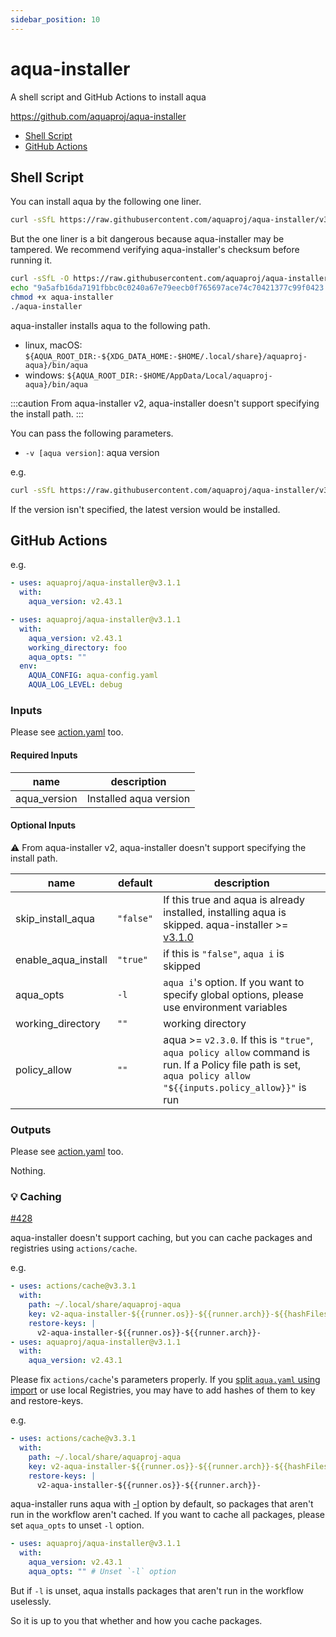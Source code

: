 ```yaml
---
sidebar_position: 10
---
```


# aqua-installer

A shell script and GitHub Actions to install aqua

https://github.com/aquaproj/aqua-installer

* [Shell Script](#shell-script)
* [GitHub Actions](#github-actions)

## Shell Script

You can install aqua by the following one liner.

```bash
curl -sSfL https://raw.githubusercontent.com/aquaproj/aqua-installer/v3.1.2/aqua-installer | bash
```

But the one liner is a bit dangerous because aqua-installer may be tampered.
We recommend verifying aqua-installer's checksum before running it.

```bash
curl -sSfL -O https://raw.githubusercontent.com/aquaproj/aqua-installer/v3.1.2/aqua-installer
echo "9a5afb16da7191fbbc0c0240a67e79eecb0f765697ace74c70421377c99f0423  aqua-installer" | sha256sum -c -
chmod +x aqua-installer
./aqua-installer
```

aqua-installer installs aqua to the following path.

- linux, macOS: `${AQUA_ROOT_DIR:-${XDG_DATA_HOME:-$HOME/.local/share}/aquaproj-aqua}/bin/aqua`
- windows: `${AQUA_ROOT_DIR:-$HOME/AppData/Local/aquaproj-aqua}/bin/aqua`

:::caution
From aqua-installer v2, aqua-installer doesn't support specifying the install path.
:::

You can pass the following parameters.

- `-v [aqua version]`: aqua version

e.g.

```bash
curl -sSfL https://raw.githubusercontent.com/aquaproj/aqua-installer/v3.1.2/aqua-installer | bash -s -- -v v2.43.1
```

If the version isn't specified, the latest version would be installed.

## GitHub Actions

e.g.

```yaml
- uses: aquaproj/aqua-installer@v3.1.1
  with:
    aqua_version: v2.43.1
```

```yaml
- uses: aquaproj/aqua-installer@v3.1.1
  with:
    aqua_version: v2.43.1
    working_directory: foo
    aqua_opts: ""
  env:
    AQUA_CONFIG: aqua-config.yaml
    AQUA_LOG_LEVEL: debug
```

### Inputs

Please see [action.yaml](https://github.com/aquaproj/aqua-installer/blob/main/action.yaml) too.

#### Required Inputs

name | description
--- | --- 
aqua_version | Installed aqua version

#### Optional Inputs

:warning: From aqua-installer v2, aqua-installer doesn't support specifying the install path.

name | default | description
--- | --- | ---
skip_install_aqua | `"false"` | If this true and aqua is already installed, installing aqua is skipped. aqua-installer >= [v3.1.0](https://github.com/aquaproj/aqua-installer/releases/tag/v3.1.0)
enable_aqua_install | `"true"` | if this is `"false"`, `aqua i` is skipped
aqua_opts | `-l` | `aqua i`'s option. If you want to specify global options, please use environment variables
working_directory | `""` | working directory
policy_allow | `""` | aqua >= `v2.3.0`. If this is `"true"`, `aqua policy allow` command is run. If a Policy file path is set, `aqua policy allow "${{inputs.policy_allow}}"` is run

### Outputs

Please see [action.yaml](https://github.com/aquaproj/aqua-installer/blob/main/action.yaml) too.

Nothing.

### :bulb: Caching

[#428](https://github.com/aquaproj/aqua-installer/issues/428)

aqua-installer doesn't support caching, but you can cache packages and registries using `actions/cache`.

e.g.

```yaml
- uses: actions/cache@v3.3.1
  with:
    path: ~/.local/share/aquaproj-aqua
    key: v2-aqua-installer-${{runner.os}}-${{runner.arch}}-${{hashFiles('aqua.yaml')}}
    restore-keys: |
      v2-aqua-installer-${{runner.os}}-${{runner.arch}}-
- uses: aquaproj/aqua-installer@v3.1.1
  with:
    aqua_version: v2.43.1
```

Please fix `actions/cache`'s parameters properly.
If you [split `aqua.yaml` using import](/docs/guides/split-config) or use local Registries, you may have to add hashes of them to key and restore-keys.

e.g.

```yaml
- uses: actions/cache@v3.3.1
  with:
    path: ~/.local/share/aquaproj-aqua
    key: v2-aqua-installer-${{runner.os}}-${{runner.arch}}-${{hashFiles('.aqua/*.yaml')}} # Change key
    restore-keys: |
      v2-aqua-installer-${{runner.os}}-${{runner.arch}}-
```

aqua-installer runs aqua with [-l](https://aquaproj.github.io/docs/tutorial/install-only-link) option by default, so packages that aren't run in the workflow aren't cached.
If you want to cache all packages, please set `aqua_opts` to unset `-l` option.

```yaml
- uses: aquaproj/aqua-installer@v3.1.1
  with:
    aqua_version: v2.43.1
    aqua_opts: "" # Unset `-l` option
```

But if `-l` is unset, aqua installs packages that aren't run in the workflow uselessly.

So it is up to you that whether and how you cache packages.

